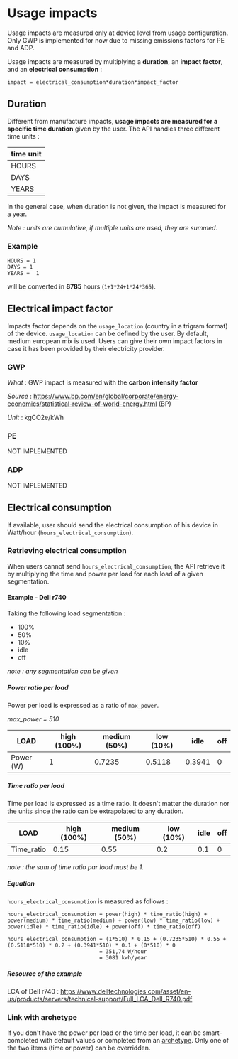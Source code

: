 # Usage impacts

Usage impacts are measured only at device level from usage configuration. Only GWP is implemented for now due to missing emissions factors for PE and ADP.

Usage impacts are measured by multiplying a **duration**, an **impact factor**, and an **electrical consumption** :

`impact = electrical_consumption*duration*impact_factor`

## Duration

Different from manufacture impacts, **usage impacts are measured for a specific time duration** given by the user.
The API handles three different time units :

| time unit |
| --------- |
| HOURS     |
| DAYS      |
| YEARS     |

In the general case, when duration is not given, the impact is measured for a year.

_Note : units are cumulative, if multiple units are used, they are summed._

### Example

```
HOURS = 1
DAYS = 1
YEARS =  1
```

will be converted in **8785** hours (`1+1*24+1*24*365`).

## Electrical impact factor

Impacts factor depends on the `usage_location` (country in a trigram format) of the device. `usage_location` can be defined by the user. By default, medium european mix is used.
Users can give their own impact factors in case it has been provided by their electricity provider.

### GWP

_What_ : GWP impact is measured with the **carbon intensity factor**

_Source_ : https://www.bp.com/en/global/corporate/energy-economics/statistical-review-of-world-energy.html (BP)

_Unit_ : kgCO2e/kWh

### PE

NOT IMPLEMENTED

### ADP

NOT IMPLEMENTED

## Electrical consumption

If available, user should send the electrical consumption of his device in Watt/hour (`hours_electrical_consumption`).

### Retrieving electrical consumption

When users cannot send `hours_electrical_consumption`, the API retrieve it by multiplying the time and power per load for each load of a given segmentation.

#### Example - Dell r740

Taking the following load segmentation :

- 100%
- 50%
- 10%
- idle
- off

_note : any segmentation can be given_

##### Power ratio per load

Power per load is expressed as a ratio of `max_power`.

_max_power = 510_

| LOAD      | high (100%) | medium (50%) | low (10%) | idle   | off |
| --------- | ----------- | ------------ | --------- | ------ | --- |
| Power (W) | 1           | 0.7235       | 0.5118    | 0.3941 | 0   |

##### Time ratio per load

Time per load is expressed as a time ratio. It doesn't matter the duration nor the units since the ratio can be extrapolated to any duration.

| LOAD       | high (100%) | medium (50%) | low (10%) | idle | off |
| ---------- | ----------- | ------------ | --------- | ---- | --- |
| Time_ratio | 0.15        | 0.55         | 0.2       | 0.1  | 0   |

_note : the sum of time ratio par load must be 1._

##### Equation

`hours_electrical_consumption` is measured as follows :

```
hours_electrical_consumption = power(high) * time_ratio(high) + power(medium) * time_ratio(medium) + power(low) * time_ratio(low) + power(idle) * time_ratio(idle) + power(off) * time_ratio(off)
```

```
hours_electrical_consumption = (1*510) * 0.15 + (0.7235*510) * 0.55 + (0.5118*510) * 0.2 + (0.3941*510) * 0.1 + (0*510) * 0
                             = 351,74 W/hour
                             = 3081 kwh/year
```

##### Resource of the example

LCA of Dell r740 : [https://www.delltechnologies.com/asset/en-us/products/servers/technical-support/Full_LCA_Dell_R740.pdf
](https://www.delltechnologies.com/asset/en-us/products/servers/technical-support/Full_LCA_Dell_R740.pdf)

### Link with archetype

If you don't have the power per load or the time per load, it can be smart-completed with default values or completed from an [archetype](archetypes.md).
Only one of the two items (time or power) can be overridden.
